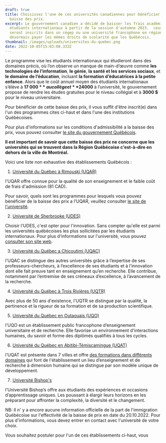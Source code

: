 ```yaml
---
draft: true
title: Choisissez l'une de ces universités canadiennes pour bénéficier de la
  baisse des prix.
excerpt: Le gouvernement canadien a décidé de baisser les frais académiques des
  étudiants internationaux à partir de la session d'automne 2023.  ceux qui
  seront inscrits dans un cégep ou une université francophone en région vont
  désormais payer les mêmes droits de scolarité que les Québécois.
thumbnail: /images/uploads/universites-du-quebec.png
date: 2022-10-05T15:03:08.333Z
---
```

Le programme vise les étudiants internationaux qui étudieront dans des domaines précis, où l’on observe un manque de main-d’œuvre comme **les technologies de l’information**, **le génie**, **la santé et les services sociaux**, et **le domaine de l’éducation**, incluant **la formation d’éducatrices à la petite enfance**. Alors que le coût annuel moyen des étudiants internationaux s’élève à **17 000 $** au collège et **24 000 $** à l’université, le gouvernement propose de rendre les études gratuites pour le niveau collégial et à **3000 $** pour le niveau universitaire.

Pour bénéficier de cette baisse des prix, il vous suffit d'être inscrit(e) dans l'un des programmes cites ci-haut et dans l'une des institutions Québécoises.

Pour plus d'informations sur les conditions d'admissibilité a la baisse des prix, vous pouvez consulter [le site du gouvernement Québécois](https://www.quebec.ca/education/aide-financiere-aux-etudes/bourses-perspective/conditions-admissibilite).

**Il est important de savoir que cette baisse des prix ne concerne que les universités qui se trouvent dans la Région Québécoise c'est-à-dire en dehors de la ville de Montréal.** 

Voici une liste non exhaustive des établissements Québécois :

1. [Université du Québec à Rimouski (UQAR)](https://www.uqar.ca/)

l'UQAR offre connue pour la qualité de son enseignement et le faible coût de frais d'admission (81 CAD).

Pour savoir, quels sont les programmes pour lesquels vous pouvez bénéficier de la baisse des prix a l'UQAR, veuillez consulter [le site de l'université](https://futursetudiants.uqar.ca/bourses_perspective_quebec).

2. [Université de Sherbrooke (UDES)](https://www.usherbrooke.ca/)

Choisir l'UDES, c'est opter pour l'innovation. Sans compter qu'elle est parmi les universités québécoises les plus sollicitées par les étudiants internationaux. Pour plus d'informations sur l'université, vous pouvez [consulter son site web](https://www.usherbrooke.ca/). 

3. [Université du Québec a Chicoutimi (UQAC)](https://www.uqac.ca/)

l'UQAC se distingue des autres universités grâce à l’expertise de ses professeurs-chercheurs, à l’excellence de ses étudiants et à l’innovation dont elle fait preuve tant en enseignement qu’en recherche. Elle contribue, notamment par l’entremise de ses créneaux d’excellence, à l’avancement de la recherche.

4. [Université du Québec à Trois Rivières (UQTR)](https://www.uqtr.ca/)

[](https://www.uqtr.ca/)Avec plus de 50 ans d'existence, l'UQTR se distingue par la qualité, la pertinence et la rigueur de sa formation et de sa production scientifique.

5. [Université du Québec en Outaouais (UQO)](https://uqo.ca/)

l'UQO est un établissement public francophone d’enseignement universitaire et de recherche. Elle favorise un environnement d'interactions humaines, du savoir et forme des diplômés qualifiés à tous les cycles.

6. [Université du Québec en Abitibi-Témiscamingue (UQAT)](https://www.uqat.ca/)

l'UQAT est présente dans 7 villes et offre [des formations dans différents domaines](https://www.uqat.ca/etudes/) qui font de l'établissement un lieu d’enseignement et de recherche à dimension humaine qui se distingue par son modèle unique de développement.

7. [Université Bishop's](https://www.ubishops.ca/fr/)

l'Université Bishop’s offre aux étudiants des expériences et occasions d’apprentissage uniques. Les poussant à élargir leurs horizons en les préparant pour affronter la complexité, la diversité et le changement. 

NB: Il n' y a encore aucune information officielle de la part de l'immigration Québécoise sur l'effectivité de la baisse de prix en date du 20.10.2022. Pour plus d'informations, vous devez entrer en contact avec l'université de votre choix. 

Vous souhaitez postuler pour l'un de ces établissements ci-haut, vous 



[](https://www.uqac.ca/)

[](https://www.usherbrooke.ca/)

[](https://www.usherbrooke.ca/)